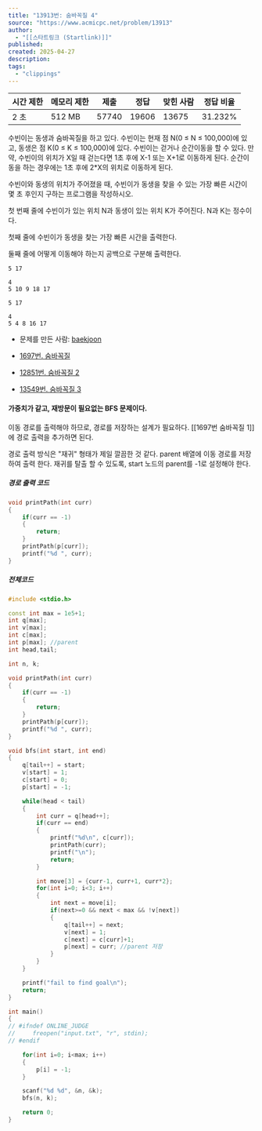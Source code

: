 ```yaml
---
title: "13913번: 숨바꼭질 4"
source: "https://www.acmicpc.net/problem/13913"
author:
  - "[[스타트링크 (Startlink)]]"
published:
created: 2025-04-27
description:
tags:
  - "clippings"
---
```

| 시간 제한 | 메모리 제한 | 제출 | 정답 | 맞힌 사람 | 정답 비율 |
| --- | --- | --- | --- | --- | --- |
| 2 초 | 512 MB | 57740 | 19606 | 13675 | 31.232% |

수빈이는 동생과 숨바꼭질을 하고 있다. 수빈이는 현재 점 N(0 ≤ N ≤ 100,000)에 있고, 동생은 점 K(0 ≤ K ≤ 100,000)에 있다. 수빈이는 걷거나 순간이동을 할 수 있다. 만약, 수빈이의 위치가 X일 때 걷는다면 1초 후에 X-1 또는 X+1로 이동하게 된다. 순간이동을 하는 경우에는 1초 후에 2\*X의 위치로 이동하게 된다.

수빈이와 동생의 위치가 주어졌을 때, 수빈이가 동생을 찾을 수 있는 가장 빠른 시간이 몇 초 후인지 구하는 프로그램을 작성하시오.

첫 번째 줄에 수빈이가 있는 위치 N과 동생이 있는 위치 K가 주어진다. N과 K는 정수이다.

첫째 줄에 수빈이가 동생을 찾는 가장 빠른 시간을 출력한다.

둘째 줄에 어떻게 이동해야 하는지 공백으로 구분해 출력한다.

```
5 17
```

```
4
5 10 9 18 17
```

```
5 17
```

```
4
5 4 8 16 17
```

- 문제를 만든 사람: [baekjoon](https://www.acmicpc.net/user/baekjoon)

- [1697번. 숨바꼭질](https://www.acmicpc.net/problem/1697)
- [12851번. 숨바꼭질 2](https://www.acmicpc.net/problem/12851)
- [13549번. 숨바꼭질 3](https://www.acmicpc.net/problem/13549)




#### 가중치가 같고, 재방문이 필요없는 BFS 문제이다.

이동 경로를 출력해야 하므로, 경로를 저장하는 설계가 필요하다.
[[1697번 숨바꼭질 1]] 에 경로 출력을 추가하면 된다.

경로 출력 방식은 "재귀" 형태가 제일 깔끔한 것 같다.
parent 배열에 이동 경로를 저장하여 출력 한다.
재귀를 탈출 할 수 있도록,  start 노드의 parent를 -1로 설정해야 한다.

##### 경로 출력 코드

```cpp
void printPath(int curr)
{
    if(curr == -1)
    {
        return;
    }
    printPath(p[curr]);
    printf("%d ", curr);
}
```

##### 전체코드

```cpp
#include <stdio.h>

const int max = 1e5+1;
int q[max];
int v[max];
int c[max];
int p[max]; //parent
int head,tail;

int n, k;

void printPath(int curr)
{
    if(curr == -1)
    {
        return;
    }
    printPath(p[curr]);
    printf("%d ", curr);
}

void bfs(int start, int end)
{
    q[tail++] = start;
    v[start] = 1;
    c[start] = 0;
    p[start] = -1;

    while(head < tail)
    {
        int curr = q[head++];
        if(curr == end)
        {
            printf("%d\n", c[curr]);
            printPath(curr);
            printf("\n");
            return;
        }

        int move[3] = {curr-1, curr+1, curr*2};
        for(int i=0; i<3; i++)
        {
            int next = move[i];
            if(next>=0 && next < max && !v[next])
            {
                q[tail++] = next;
                v[next] = 1;
                c[next] = c[curr]+1;
                p[next] = curr; //parent 저장
            }
        }
    }

    printf("fail to find goal\n");
    return;
}

int main()
{
// #ifndef ONLINE_JUDGE
//     freopen("input.txt", "r", stdin);
// #endif

    for(int i=0; i<max; i++)
    {
        p[i] = -1;
    }

    scanf("%d %d", &n, &k);
    bfs(n, k);

    return 0;
}
```